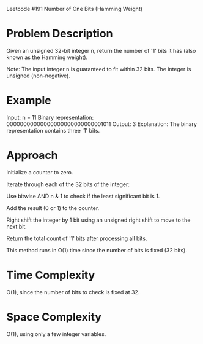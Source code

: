  
 Leetcode #191 Number of One Bits (Hamming Weight)
# Problem Description
Given an unsigned 32-bit integer n, return the number of '1' bits it has (also known as the Hamming weight).

Note:
The input integer n is guaranteed to fit within 32 bits.
The integer is unsigned (non-negative).

# Example
Input: n = 11
Binary representation: 00000000000000000000000000001011
Output: 3
Explanation: The binary representation contains three '1' bits.

# Approach
Initialize a counter to zero.

Iterate through each of the 32 bits of the integer:

Use bitwise AND n & 1 to check if the least significant bit is 1.

Add the result (0 or 1) to the counter.

Right shift the integer by 1 bit using an unsigned right shift to move to the next bit.

Return the total count of '1' bits after processing all bits.

This method runs in O(1) time since the number of bits is fixed (32 bits).


# Time Complexity
O(1), since the number of bits to check is fixed at 32.

# Space Complexity
O(1), using only a few integer variables.